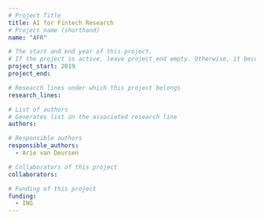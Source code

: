 ```yaml
---
# Project Title
title: AI for Fintech Research
# Project name (shorthand)
name: "AFR"

# The start and end year of this project.
# If the project is active, leave project_end empty. Otherwise, it becomes a past project.
project_start: 2019
project_end: 

# Research lines under which this project belongs
research_lines: 

# List of authors 
# Generates list on the associated research line
authors:

# Responsible authors
responsible_authors:
  - Arie van Deursen

# Collaborators of this project
collaborators:

# Funding of this project
funding:
  - ING
---
```

